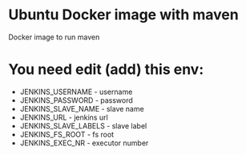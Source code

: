 # Ubuntu Docker image with maven
Docker image to run maven

# You need edit (add) this env:
- JENKINS_USERNAME - username
- JENKINS_PASSWORD - password
- JENKINS_SLAVE_NAME - slave name
- JENKINS_URL - jenkins url
- JENKINS_SLAVE_LABELS - slave label
- JENKINS_FS_ROOT - fs root
- JENKINS_EXEC_NR - executor number

